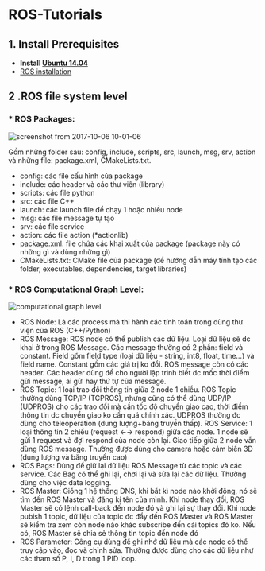 # ROS-Tutorials
## 1. Install Prerequisites
* __Install [Ubuntu 14.04](http://www.ubuntu.com)__
* [ROS installation](http://wiki.ros.org/ROS/Installation)
## 2 .ROS file system level
### * ROS Packages:
![screenshot from 2017-10-06 10-01-06](https://user-images.githubusercontent.com/24909880/31261292-6e85cf12-aa7d-11e7-9c98-2e640be14450.png)

Gồm những folder sau: config, include, scripts, src, launch, msg, srv, action và những file: package.xml, CMakeLists.txt.
- config: các file cấu hình của package
- include: các header và các thư viện (library) 
- scripts: các file python
- src:  các file C++
- launch: các launch file để chạy 1 hoặc nhiều node
- msg: các file message tự tạo
- srv: các file service
- action: các file action (*actionlib)
- package.xml: file chứa các khai xuất của package (package này có những gì và dùng những gì)
- CMakeLists.txt: CMake file của package (để hướng dẫn máy tính tạo các folder, executables, dependencies, target libraries)
### * ROS Computational Graph Level:
![computational graph level](https://user-images.githubusercontent.com/24909880/31260959-b508487c-aa7b-11e7-84ec-7f08d927430c.PNG)
* ROS Node:
Là các process mà thi hành các tính toán trong dùng thư viện của ROS (C++/Python)
* ROS Message:
ROS node có thể publish các dữ liệu. Loại dữ liệu sẽ dc khai ở trong ROS Message. Các message thường có 2 phần: field và constant. Field gồm field type (loại dữ liệu - string, int8, float, time…) và field name. Constant gồm các giá trị ko đổi.
ROS message còn có các header. Các header dùng để cho người lập trình biết dc mốc thời điểm gửi message, ai gửi hay thứ tự của message.
* ROS Topic:
1 loại trao đổi thông tin giữa 2 node 1 chiều. ROS Topic thường dùng TCP/IP (TCPROS), nhưng cũng có thể dùng UDP/IP (UDPROS) cho các trao đổi mà cần tốc độ chuyển giao cao, thời điểm thông tin dc chuyển giao ko cần quá chính xác. UDPROS thường đc dùng cho teleoperation (dung lượng+băng truyền thấp).
ROS Service:
1 loại thông tin 2 chiều (request ←→ respond) giữa các node. 1 node sẽ gửi 1 request và đợi respond của node còn lại. Giao tiếp giữa 2 node vẫn dùng ROS message. Thường được dùng cho camera hoặc cảm biến 3D (dung lượng và băng truyền cao)
* ROS Bags:
Dùng để giữ lại dữ liệu ROS Message từ các topic và các service. Các Bag có thể ghi lại, chơi lại và sửa lại các dữ liệu. Thường dùng cho việc data logging.
* ROS Master: 
Giống 1 hệ thống DNS, khi bất kì node nào khởi động, nó sẽ tìm đến ROS Master và đăng kí tên của mình. Khi node thay đổi, ROS Master sẽ có lệnh call-back đến node đó và ghi lại sự thay đổi. Khi node pubish 1 topic, dữ liệu của topic đc đẩy đến ROS Master và ROS Master sẽ kiểm tra xem còn node nào khác subscribe đến cái topics đó ko. Nếu có, ROS Master sẽ chia sẻ thông tin topic đến node đó
* ROS Parameter:
Công cụ dùng để ghi nhớ dữ liệu mà các node có thể truy cập vào, đọc và chỉnh sửa. Thường được dùng cho các dữ liệu như các tham số P, I, D trong 1 PID loop.

